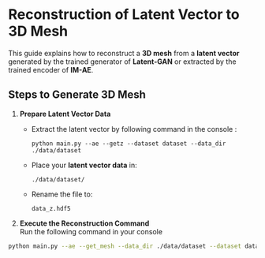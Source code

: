 # Reconstruction of Latent Vector to 3D Mesh

This guide explains how to reconstruct a **3D mesh** from a **latent vector** generated by the trained generator of **Latent-GAN** or extracted by the trained encoder of **IM-AE**.

## Steps to Generate 3D Mesh

1. **Prepare Latent Vector Data**
   - Extract the latent vector by following command in the console :
     ```
     python main.py --ae --getz --dataset dataset --data_dir ./data/dataset
     ```
   - Place your **latent vector data** in:
     ```
     ./data/dataset/
     ```
   - Rename the file to:
     ```
     data_z.hdf5
     ```

3. **Execute the Reconstruction Command**  
   Run the following command in your console

```bash
python main.py --ae --get_mesh --data_dir ./data/dataset --dataset dataset --sample_dir samples/dataset

